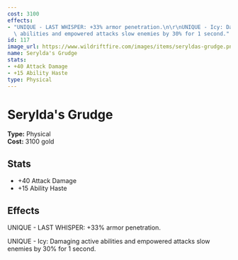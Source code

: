 ```yaml
---
cost: 3100
effects:
- "UNIQUE - LAST WHISPER: +33% armor penetration.\n\r\nUNIQUE - Icy: Damaging active\
  \ abilities and empowered attacks slow enemies by 30% for 1 second."
id: 117
image_url: https://www.wildriftfire.com/images/items/seryldas-grudge.png
name: Serylda's Grudge
stats:
- +40 Attack Damage
- +15 Ability Haste
type: Physical
---
```


# Serylda's Grudge

**Type:** Physical  
**Cost:** 3100 gold

## Stats

- +40 Attack Damage
- +15 Ability Haste

## Effects

UNIQUE - LAST WHISPER: +33% armor penetration.

UNIQUE - Icy: Damaging active abilities and empowered attacks slow enemies by 30% for 1 second.

